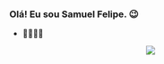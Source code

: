 ### Olá! Eu sou Samuel Felipe. 😉

- 🧑‍💻🇧🇷


<p align="center">
  <a href="https://skillicons.dev">
    <img src="https://skillicons.dev/icons?i=git,kubernetes,docker,c,vim" />
  </a>
</p>
